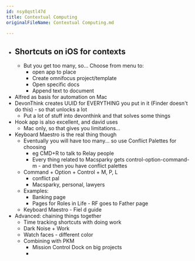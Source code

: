 ```yaml
---
id: nsy8qstl47d
title: Contextual Computing
originalFileName: Contextual Computing.md

---
```


* ## Shortcuts on iOS for contexts
  * But you get too many, so... Choose from menu to:
    * open app to place
    * Create omnifocus project/template
    * Open specific docs
    * Append text to document
* Alfred as basis for automation on Mac
* DevonThink creates UUID for EVERYTHING you put in it (Finder doesn't do this) - so that unlocks a lot
  * Put a lot of stuff into devonthink and that solves some things
* Hook app is also excellent, and david uses
  * Mac only, so that gives you limitations...
* Keyboard Maestro is the real thing though
  * Eventually you will have too many... 	so use Conflict Palettes for choosing
    * eg CMD+R to talk to Relay people
    * Every thing related to Macsparky gets control-option-command-m - and then you have conflict palettes
  * Command + Option + Control + M, P, L
    * conflict pal
    * Macsparky, personal, lawyers
  * Examples:
    * Banking page
    * Pages for Roles in Life - RF goes to Father page
  * Keyboard Maestro - Fiel d guide
* Advanced: chaining things together
  * Time tracking shortcuts with doing work
  * Dark Noise + Work
  * Watch faces - different color
  * Combining with PKM
    * Mission Control Dock on big projects
    *
